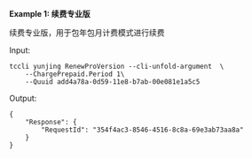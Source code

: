 **Example 1: 续费专业版**

续费专业版，用于包年包月计费模式进行续费

Input: 

```
tccli yunjing RenewProVersion --cli-unfold-argument  \
    --ChargePrepaid.Period 1\
    --Quuid add4a78a-0d59-11e8-b7ab-00e081e1a5c5
```

Output: 
```
{
    "Response": {
        "RequestId": "354f4ac3-8546-4516-8c8a-69e3ab73aa8a"
    }
}
```

